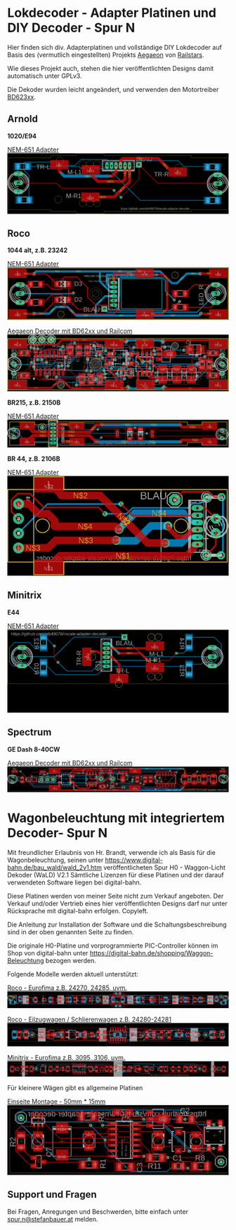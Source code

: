 # Lokdecoder - Adapter Platinen und DIY Decoder - Spur N

Hier finden sich div. Adapterplatinen und vollständige DIY Lokdecoder auf Basis des (vermutlich eingestellten)
Projekts [Aegaeon](https://github.com/Railstars/Aegaeon) von [Railstars](http://railstars.com/).

Wie dieses Projekt auch, stehen die hier veröffentlichten Designs damit automatisch unter GPLv3.

Die Dekoder wurden leicht angeändert, und verwenden den Motortreiber
[BD623xx](http://rohmfs.rohm.com/en/products/databook/datasheet/ic/motor/dc/bd623x-e.pdf).

## Arnold

**1020/E94**

[NEM-651 Adapter](./loc-decoder/Arnold/1020/NEM-651_Adapter)
![Board](./loc-decoder/Arnold/1020/NEM-651_Adapter/board.png)


## Roco

**1044 alt, z.B. 23242**

[NEM-651 Adapter](./loc-decoder/Roco/1044/NEM-651_Adapter)
![Board](./loc-decoder/Roco/1044/NEM-651_Adapter/board.png)

[Aegaeon Decoder mit BD62xx und Railcom](./loc-decoder/Roco/1044/Decoder-BD62xx-Railcom)
![Board](./loc-decoder/Roco/1044/Decoder-BD62xx-Railcom/board.png)

**BR215, z.B. 2150B**

[NEM-651 Adapter](./loc-decoder/Roco/BR215)
![Board](./loc-decoder/Roco/BR215/board.png)

**BR 44, z.B. 2106B**

[NEM-651 Adapter](./loc-decoder/Roco/BR44)
![Board](./loc-decoder/Roco/BR44/board.png)

## Minitrix

**E44**

[NEM-651 Adapter](./loc-decoder/Minitrix/E44/NEM-651_Adapter)
![Board](./loc-decoder/Minitrix/E44/NEM-651_Adapter/board.png)

## Spectrum

**GE Dash 8-40CW**

[Aegaeon Decoder mit BD62xx und Railcom](./loc-decoder/Spectrum/GE_Dash_8-40CW-Railcom)
![Board](./loc-decoder/Spectrum/GE_Dash_8-40CW-Railcom/board.png)


# Wagonbeleuchtung mit integriertem Decoder- Spur N

Mit freundlicher Erlaubnis von Hr. Brandt, verwende ich als Basis
für die Wagonbeleuchtung, seinen unter https://www.digital-bahn.de/bau_wald/wald_2v1.htm
veröffentlicheten Spur H0 - Waggon-Licht Dekoder (WaLD) V2.1
Sämtliche Lizenzen für diese Platinen und der darauf verwendeten Software liegen bei digital-bahn.

Diese Platinen werden von meiner Seite nicht zum Verkauf angeboten.
Der Verkauf und/oder Vertrieb eines hier veröffentlichten Designs darf nur unter
Rücksprache mit digital-bahn erfolgen. Copyleft.

Die Anleitung zur Installation der Software und die Schaltungsbeschreibung sind
in der oben genannten Seite zu finden.

Die originale H0-Platine und vorprogrammierte PIC-Controller können im Shop von
digital-bahn unter https://digital-bahn.de/shopping/Waggon-Beleuchtung bezogen werden.  


Folgende Modelle werden aktuell unterstützt:

[Roco - Eurofima z.B. 24270, 24285, uvm.](./wagon-light/Roco/Eurofima)
![Board](./wagon-light/Roco/Eurofima/board.png)

[Roco - Eilzugwagen / Schlierenwagen z.B. 24280-24281 ](./wagon-light/Roco/Eilzugwagen)
![Board](./wagon-light/Roco/Eilzugwagen/board.png)

[Minitrix - Eurofima z.B. 3095, 3106, uvm.](./wagon-light/Minitrix/Eurofima)
![Board](./wagon-light/Minitrix/Eurofima/board.png)


Für kleinere Wägen gibt es allgemeine Platinen

[Einseite Montage - 50mm * 15mm](./wagon-light/common/50x15)
![Board](./wagon-light/common/50x15/board.png)

## Support und Fragen

Bei Fragen, Anregungen und Beschwerden, bitte einfach unter spur.n@stefanbauer.at melden.
